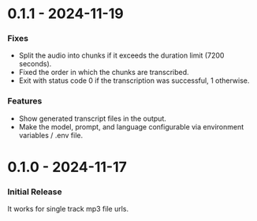 0.1.1 - 2024-11-19
==================

### Fixes

- Split the audio into chunks if it exceeds the duration limit (7200 seconds).
- Fixed the order in which the chunks are transcribed.
- Exit with status code 0 if the transcription was successful, 1 otherwise.

### Features

- Show generated transcript files in the output.
- Make the model, prompt, and language configurable via environment variables / .env file.

0.1.0 - 2024-11-17
==================

### Initial Release

It works for single track mp3 file urls.